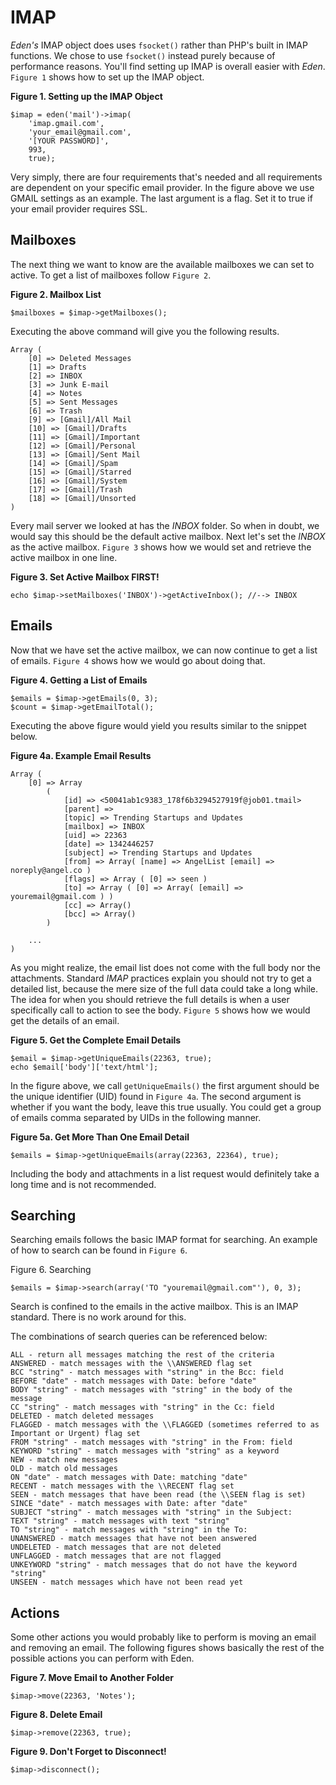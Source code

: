 # IMAP

*Eden's* IMAP object does uses `fsocket()` rather than PHP's built in IMAP functions. We chose to use `fsocket()` instead purely because of performance reasons. You'll find setting up IMAP is overall easier with *Eden*. `Figure 1` shows how to set up the IMAP object.

**Figure 1. Setting up the IMAP Object**

	$imap = eden('mail')->imap(
		'imap.gmail.com', 
		'your_email@gmail.com', 
		'[YOUR PASSWORD]', 
		993, 
		true);

Very simply, there are four requirements that's needed and all requirements are dependent on your specific email provider. In the figure above we use GMAIL settings as an example. The last argument is a flag. Set it to true if your email provider requires SSL.

## Mailboxes

The next thing we want to know are the available mailboxes we can set to active. To get a list of mailboxes follow `Figure 2`.

**Figure 2. Mailbox List**

	$mailboxes = $imap->getMailboxes(); 

Executing the above command will give you the following results.

	Array (
		[0] => Deleted Messages
		[1] => Drafts
		[2] => INBOX
		[3] => Junk E-mail
		[4] => Notes
		[5] => Sent Messages
		[6] => Trash
		[9] => [Gmail]/All Mail
		[10] => [Gmail]/Drafts
		[11] => [Gmail]/Important
		[12] => [Gmail]/Personal
		[13] => [Gmail]/Sent Mail
		[14] => [Gmail]/Spam
		[15] => [Gmail]/Starred
		[16] => [Gmail]/System
		[17] => [Gmail]/Trash
		[18] => [Gmail]/Unsorted
	)

Every mail server we looked at has the *INBOX* folder. So when in doubt, we would say this should be the default active mailbox. Next let's set the *INBOX* as the active mailbox. `Figure 3` shows how we would set and retrieve the active mailbox in one line.

**Figure 3. Set Active Mailbox FIRST!**

	echo $imap->setMailboxes('INBOX')->getActiveInbox(); //--> INBOX 

## Emails

Now that we have set the active mailbox, we can now continue to get a list of emails. `Figure 4` shows how we would go about doing that.

**Figure 4. Getting a List of Emails**

	$emails = $imap->getEmails(0, 3); 
	$count = $imap->getEmailTotal(); 

Executing the above figure would yield you results similar to the snippet below.

**Figure 4a. Example Email Results**

	Array (
		[0] => Array
			(
				[id] => <50041ab1c9383_178f6b3294527919f@job01.tmail>
				[parent] => 
				[topic] => Trending Startups and Updates
				[mailbox] => INBOX
				[uid] => 22363
				[date] => 1342446257
				[subject] => Trending Startups and Updates
				[from] => Array( [name] => AngelList [email] => noreply@angel.co )
				[flags] => Array ( [0] => seen )
				[to] => Array ( [0] => Array( [email] => youremail@gmail.com ) )
				[cc] => Array()
				[bcc] => Array()
			)
		 
		...
	)

As you might realize, the email list does not come with the full body nor the attachments. Standard *IMAP* practices explain you should not try to get a detailed list, because the mere size of the full data could take a long while. The idea for when you should retrieve the full details is when a user specifically call to action to see the body. `Figure 5` shows how we would get the details of an email.

**Figure 5. Get the Complete Email Details**

	$email = $imap->getUniqueEmails(22363, true); 
	echo $email['body']['text/html'];

In the figure above, we call `getUniqueEmails()` the first argument should be the unique identifier (UID) found in `Figure 4a`. The second argument is whether if you want the body, leave this true usually. You could get a group of emails comma separated by UIDs in the following manner.

**Figure 5a. Get More Than One Email Detail**

	$emails = $imap->getUniqueEmails(array(22363, 22364), true);

Including the body and attachments in a list request would definitely take a long time and is not recommended.

## Searching

Searching emails follows the basic IMAP format for searching. An example of how to search can be found in `Figure 6`.

Figure 6. Searching

	$emails = $imap->search(array('TO "youremail@gmail.com"'), 0, 3); 

Search is confined to the emails in the active mailbox. This is an IMAP standard. There is no work around for this.

The combinations of search queries can be referenced below:

	ALL - return all messages matching the rest of the criteria
	ANSWERED - match messages with the \\ANSWERED flag set
	BCC "string" - match messages with "string" in the Bcc: field
	BEFORE "date" - match messages with Date: before "date"
	BODY "string" - match messages with "string" in the body of the message
	CC "string" - match messages with "string" in the Cc: field
	DELETED - match deleted messages
	FLAGGED - match messages with the \\FLAGGED (sometimes referred to as Important or Urgent) flag set
	FROM "string" - match messages with "string" in the From: field
	KEYWORD "string" - match messages with "string" as a keyword
	NEW - match new messages
	OLD - match old messages
	ON "date" - match messages with Date: matching "date"
	RECENT - match messages with the \\RECENT flag set
	SEEN - match messages that have been read (the \\SEEN flag is set)
	SINCE "date" - match messages with Date: after "date"
	SUBJECT "string" - match messages with "string" in the Subject:
	TEXT "string" - match messages with text "string"
	TO "string" - match messages with "string" in the To:
	UNANSWERED - match messages that have not been answered
	UNDELETED - match messages that are not deleted
	UNFLAGGED - match messages that are not flagged
	UNKEYWORD "string" - match messages that do not have the keyword "string"
	UNSEEN - match messages which have not been read yet

## Actions

Some other actions you would probably like to perform is moving an email and removing an email. The following figures shows basically the rest of the possible actions you can perform with Eden.

**Figure 7. Move Email to Another Folder**

	$imap->move(22363, 'Notes'); 

**Figure 8. Delete Email**

	$imap->remove(22363, true); 

**Figure 9. Don't Forget to Disconnect!**

	$imap->disconnect(); 
